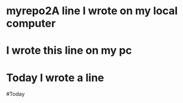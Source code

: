 # myrepo2A line I wrote on my local computer
 
# I wrote this line on my pc
# Today I wrote a line 
#Today 

